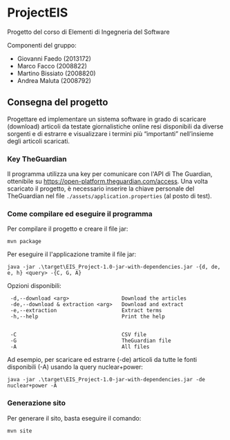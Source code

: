 # ProjectEIS
Progetto del corso di Elementi di Ingegneria del Software

Componenti del gruppo:
- Giovanni Faedo (2013172)
- Marco Facco (2008822)
- Martino Bissiato (2008820)
- Andrea Maluta (2008792)

## Consegna del progetto
Progettare ed implementare un sistema software in grado di
scaricare (download) articoli da testate giornalistiche online resi
disponibili da diverse sorgenti e di estrarre e visualizzare i termini
più “importanti” nell’insieme degli articoli scaricati.

### Key TheGuardian
Il programma utilizza una key per comunicare con l'API di The Guardian, ottenibile su https://open-platform.theguardian.com/access.
Una volta scaricato il progetto, è necessario inserire la chiave personale del TheGuardian nel file `./assets/application.properties` (al posto di test).
### Come compilare ed eseguire il programma
Per compilare il progetto e creare il file jar:
```
mvn package
```
Per eseguire il l'applicazione tramite il file jar:
```
java -jar .\target\EIS_Project-1.0-jar-with-dependencies.jar -{d, de, e, h} <query> -{C, G, A}
```

Opzioni disponibili:
```
 -d,--download <arg>                 Download the articles
 -de,--download & extraction <arg>   Download and extract
 -e,--extraction                     Extract terms
 -h,--help                           Print the help


 -C                                  CSV file
 -G                                  TheGuardian file
 -A                                  All files
```
Ad esempio, per scaricare ed estrarre (-de) articoli da tutte le fonti disponibili (-A) usando la query nuclear+power:
```
java -jar .\target\EIS_Project-1.0-jar-with-dependencies.jar -de nuclear+power -A
```
### Generazione sito
Per generare il sito, basta eseguire il comando:
```
mvn site
```
